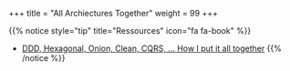 +++
title = "All Archiectures Together"
weight = 99
+++

{{% notice style="tip" title="Ressources" icon="fa fa-book" %}}

- [DDD, Hexagonal, Onion, Clean, CQRS, … How I put it all together](https://herbertograca.com/2017/11/16/explicit-architecture-01-ddd-hexagonal-onion-clean-cqrs-how-i-put-it-all-together/)
  {{% /notice %}}
